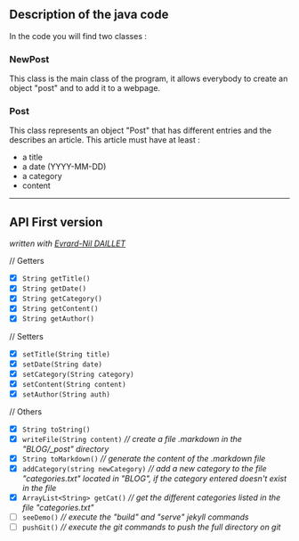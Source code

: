 ## Description of the java code ##

In the code you will find two classes : 
### NewPost ###
This class is the main class of the program, it allows everybody to create an object "post" and to add it to a webpage.

### Post ###
This class represents an object "Post" that has different entries and the describes an article. This article must have at least :
- a title 
- a date (YYYY-MM-DD)
- a category
- content



***
## API First version

*written with [Evrard-Nil DAILLET](https://github.com/Evrard-Nil)*

// Getters
- [x] `String getTitle()`
- [x] `String getDate()`
- [x] `String getCategory()`
- [x] `String getContent()`
- [x] `String getAuthor()`

// Setters
- [x] `setTitle(String title)`
- [x] `setDate(String date)`
- [x] `setCategory(String category)`
- [x] `setContent(String content)`
- [x] `setAuthor(String auth)`

// Others
- [x] `String toString()`
- [x] `writeFile(String content)`         _// create a file .markdown in the "BLOG/\_post" directory_
- [x] `String toMarkdown()`               _// generate the content of the .markdown file_
- [x] `addCategory(string newCategory)`   _// add a new category to the file "categories.txt" located in "BLOG", if the category entered doesn't exist in the file_
- [x] `ArrayList<String> getCat()`        _// get the different categories listed in the file "categories.txt"_
- [ ] `seeDemo()`                         _// execute the "build" and "serve" jekyll commands_
- [ ] `pushGit()`                         _// execute the git commands to push the full directory on git_
